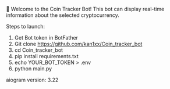 👋 Welcome to the Coin Tracker Bot! This bot can display real-time information about the selected cryptocurrency. 

Steps to launch:
1) Get Bot token in BotFather
2) Git clone https://github.com/kan1xx/Coin_tracker_bot
3) cd Coin_tracker_bot
4) pip install requirements.txt
5) echo YOUR_BOT_TOKEN > .env
6) python main.py

aiogram version: 3.22
